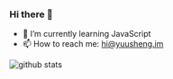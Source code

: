 ### Hi there 👋


- 🌱 I’m currently learning JavaScript
- 📫 How to reach me: hi@yuusheng.im
<!-- - 😄 My personal site: www.yuusheng.cn -->

<img alt="github stats" src="https://pixel-profile.vercel.app/api/github-stats?username=yuusheng&screen_effect=true&background=linear-gradient(to%20bottom%20right%2C%20%23e76ce6%2C%20%23ff6bbb%2C%20%23ff838f%2C%20%23ffaa6c%2C%20%23ffd35e%2C%20%23f9f871)">

<!--
**Kevin-Lier/Kevin-Lier** is a ✨ _special_ ✨ repository because its `README.md` (this file) appears on your GitHub profile.

Here are some ideas to get you started:

- 🔭 I’m currently working on ...
- 🌱 I’m currently learning ...
- 👯 I’m looking to collaborate on ...
- 🤔 I’m looking for help with ...
- 💬 Ask me about ...
- 📫 How to reach me: ...
- 😄 Pronouns: ...
- ⚡ Fun fact: ...
-->
